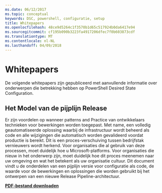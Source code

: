 ```yaml
---
ms.date: 06/12/2017
ms.topic: conceptual
keywords: DSC, powershell, configuratie, setup
title: Whitepapers
ms.openlocfilehash: 48ce9d5264c1f3570b1d65c517924b0da6417e94
ms.sourcegitcommit: cf195b090b3223fa4917206dfec7f0b603873cdf
ms.translationtype: MT
ms.contentlocale: nl-NL
ms.lasthandoff: 04/09/2018
---
```

# <a name="whitepapers"></a>Whitepapers

De volgende whitepapers zijn gepubliceerd met aanvullende informatie over onderwerpen die betrekking hebben op PowerShell Desired State Configuration.

## <a name="the-release-pipeline-model"></a>Het Model van de pijplijn Release
Er zijn voordelen op wanneer patterns and Practice van ontwikkelaars technieken voor bewerkingen worden toegepast. Met name, een volledig geautomatiseerde oplossing waarbij de infrastructuur wordt beheerd als code en alle wijzigingen die automatisch worden gevalideerd voordat productie is bereikt. Dit is een proces-verschuiving tussen bedrijfstak vernieuwers wordt herkend. Voor organisaties die al gebruik van deze processen, moet duidelijk hoe u Microsoft-platforms. Voor organisaties die nieuw in het onderwerp zijn, moet duidelijk hoe dit proces meenemen naar uw omgeving en wat het betekent als uw organisatie cultuur. Dit document vindt u de onderdelen van een pijplijn versie voor configuratie als code, de waarde voor de bewerkingen en oplossingen die worden gebruikt bij het ontwerpen van een nieuwe Release Pipeline-architectuur.

**[PDF-bestand downloaden](http://aka.ms/thereleasepipelinemodelpdf)**